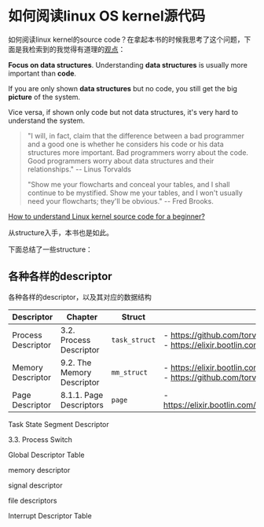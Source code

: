 # 如何阅读linux OS kernel源代码

如何阅读linux kernel的source code？在拿起本书的时候我思考了这个问题，下面是我检索到的我觉得有道理的[观点](https://softwareengineering.stackexchange.com/a/46640)：

**Focus on data structures**. Understanding **data structures** is usually more important than **code**.

If you are only shown **data structures** but no code, you still get the big **picture** of the system.

Vice versa, if shown only code but not data structures, it's very hard to understand the system.

> "I will, in fact, claim that the difference between a bad programmer and a good one is whether he considers his code or his data structures more important. Bad programmers worry about the code. Good programmers worry about data structures and their relationships." -- Linus Torvalds
>
> "Show me your flowcharts and conceal your tables, and I shall continue to be mystified. Show me your tables, and I won't usually need your flowcharts; they'll be obvious." -- Fred Brooks.

[How to understand Linux kernel source code for a beginner? ](https://softwareengineering.stackexchange.com/questions/46610/how-to-understand-linux-kernel-source-code-for-a-beginner)



从structure入手，本书也是如此。



下面总结了一些structure：

## 各种各样的descriptor

各种各样的descriptor，以及其对应的数据结构

| Descriptor         | Chapter                    | Struct        | Source Code                                                  |
| ------------------ | -------------------------- | ------------- | ------------------------------------------------------------ |
| Process Descriptor | 3.2. Process Descriptor    | `task_struct` | - https://github.com/torvalds/linux/blob/master/include/linux/sched.h <br/>- https://elixir.bootlin.com/linux/latest/ident/task_struct |
| Memory Descriptor  | 9.2. The Memory Descriptor | `mm_struct`   | - https://elixir.bootlin.com/linux/latest/ident/mm_struct <br/>- https://github.com/torvalds/linux/blob/master/include/linux/mm_types.h |
| Page Descriptor    | 8.1.1. Page Descriptors    | `page`        | - https://elixir.bootlin.com/linux/latest/source/include/linux/mm_types.h#L68 |







Task State Segment Descriptor 

3.3. Process Switch

Global Descriptor Table



memory descriptor



signal descriptor 



file descriptors



Interrupt Descriptor Table



